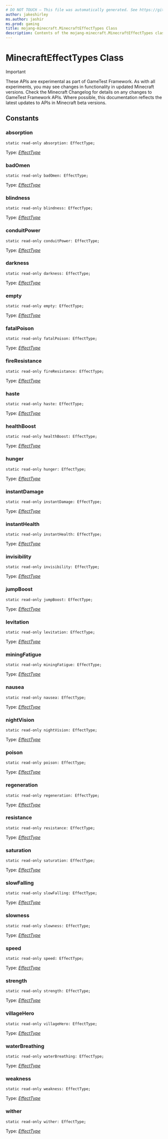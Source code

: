 ```yaml
---
# DO NOT TOUCH — This file was automatically generated. See https://github.com/Mojang/MinecraftScriptingApiDocsGenerator to modify descriptions, examples, etc.
author: jakeshirley
ms.author: jashir
ms.prod: gaming
title: mojang-minecraft.MinecraftEffectTypes Class
description: Contents of the mojang-minecraft.MinecraftEffectTypes class.
---
```

# MinecraftEffectTypes Class
>[!IMPORTANT]
>These APIs are experimental as part of GameTest Framework. As with all experiments, you may see changes in functionality in updated Minecraft versions. Check the Minecraft Changelog for details on any changes to GameTest Framework APIs. Where possible, this documentation reflects the latest updates to APIs in Minecraft beta versions.

## Constants
### **absorption**
`static read-only absorption: EffectType;`

Type: [*EffectType*](EffectType.md)

### **badOmen**
`static read-only badOmen: EffectType;`

Type: [*EffectType*](EffectType.md)

### **blindness**
`static read-only blindness: EffectType;`

Type: [*EffectType*](EffectType.md)

### **conduitPower**
`static read-only conduitPower: EffectType;`

Type: [*EffectType*](EffectType.md)

### **darkness**
`static read-only darkness: EffectType;`

Type: [*EffectType*](EffectType.md)

### **empty**
`static read-only empty: EffectType;`

Type: [*EffectType*](EffectType.md)

### **fatalPoison**
`static read-only fatalPoison: EffectType;`

Type: [*EffectType*](EffectType.md)

### **fireResistance**
`static read-only fireResistance: EffectType;`

Type: [*EffectType*](EffectType.md)

### **haste**
`static read-only haste: EffectType;`

Type: [*EffectType*](EffectType.md)

### **healthBoost**
`static read-only healthBoost: EffectType;`

Type: [*EffectType*](EffectType.md)

### **hunger**
`static read-only hunger: EffectType;`

Type: [*EffectType*](EffectType.md)

### **instantDamage**
`static read-only instantDamage: EffectType;`

Type: [*EffectType*](EffectType.md)

### **instantHealth**
`static read-only instantHealth: EffectType;`

Type: [*EffectType*](EffectType.md)

### **invisibility**
`static read-only invisibility: EffectType;`

Type: [*EffectType*](EffectType.md)

### **jumpBoost**
`static read-only jumpBoost: EffectType;`

Type: [*EffectType*](EffectType.md)

### **levitation**
`static read-only levitation: EffectType;`

Type: [*EffectType*](EffectType.md)

### **miningFatigue**
`static read-only miningFatigue: EffectType;`

Type: [*EffectType*](EffectType.md)

### **nausea**
`static read-only nausea: EffectType;`

Type: [*EffectType*](EffectType.md)

### **nightVision**
`static read-only nightVision: EffectType;`

Type: [*EffectType*](EffectType.md)

### **poison**
`static read-only poison: EffectType;`

Type: [*EffectType*](EffectType.md)

### **regeneration**
`static read-only regeneration: EffectType;`

Type: [*EffectType*](EffectType.md)

### **resistance**
`static read-only resistance: EffectType;`

Type: [*EffectType*](EffectType.md)

### **saturation**
`static read-only saturation: EffectType;`

Type: [*EffectType*](EffectType.md)

### **slowFalling**
`static read-only slowFalling: EffectType;`

Type: [*EffectType*](EffectType.md)

### **slowness**
`static read-only slowness: EffectType;`

Type: [*EffectType*](EffectType.md)

### **speed**
`static read-only speed: EffectType;`

Type: [*EffectType*](EffectType.md)

### **strength**
`static read-only strength: EffectType;`

Type: [*EffectType*](EffectType.md)

### **villageHero**
`static read-only villageHero: EffectType;`

Type: [*EffectType*](EffectType.md)

### **waterBreathing**
`static read-only waterBreathing: EffectType;`

Type: [*EffectType*](EffectType.md)

### **weakness**
`static read-only weakness: EffectType;`

Type: [*EffectType*](EffectType.md)

### **wither**
`static read-only wither: EffectType;`

Type: [*EffectType*](EffectType.md)


